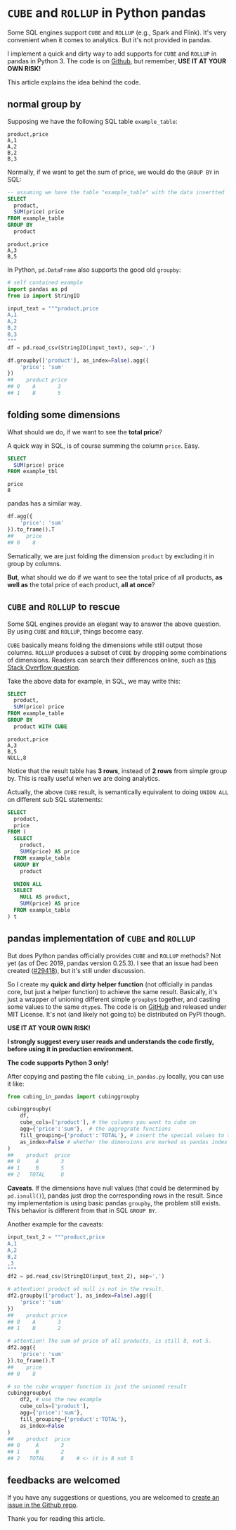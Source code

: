 # `CUBE` and `ROLLUP` in Python pandas

Some SQL engines support `CUBE` and `ROLLUP` (e.g., Spark and Flink). It's very convenient when it comes to analytics. But it's not provided in pandas.

I implement a quick and dirty way to add supports for `CUBE` and `ROLLUP` in pandas in Python 3. The code is on [Github](https://github.com/fyears/cubing_in_pandas), but remember, **USE IT AT YOUR OWN RISK!**

This article explains the idea behind the code.

## normal group by

Supposing we have the following SQL table `example_table`:

```csv
product,price
A,1
A,2
B,2
B,3
```

Normally, if we want to get the sum of price, we would do the `GROUP BY` in SQL:

```sql
-- assuming we have the table "example_table" with the data insertted
SELECT
  product,
  SUM(price) price
FROM example_table
GROUP BY
  product
```

```csv
product,price
A,3
B,5
```

In Python, `pd.DataFrame` also supports the good old `groupby`:

```python
# self contained example
import pandas as pd
from io import StringIO

input_text = """product,price
A,1
A,2
B,2
B,3
"""
df = pd.read_csv(StringIO(input_text), sep=',')

df.groupby(['product'], as_index=False).agg({
    'price': 'sum'
})
##    product price
## 0    A       3
## 1    B       5
```

## folding some dimensions

What should we do, if we want to see the **total price**?

A quick way in SQL, is of course summing the column `price`. Easy.

```sql
SELECT
  SUM(price) price
FROM example_tbl
```

```csv
price
8
```

pandas has a similar way.

```python
df.agg({
    'price': 'sum'
}).to_frame().T
##    price
## 0    8
```

Sematically, we are just folding the dimension `product` by excluding it in group by columns.

**But**, what should we do if we want to see the total price of all products, **as well as** the total price of each product, **all at once**?

## `CUBE` and `ROLLUP` to rescue

Some SQL engines provide an elegant way to answer the above question. By using `CUBE` and `ROLLUP`, things become easy.

`CUBE` basically means folding the dimensions while still output those columns. `ROLLUP` produces a subset of `CUBE` by dropping some combinations of dimensions. Readers can search their differences online, such as [this Stack Overflow question](https://stackoverflow.com/questions/7053471).

Take the above data for example, in SQL, we may write this:

```sql
SELECT
  product,
  SUM(price) price
FROM example_table
GROUP BY
  product WITH CUBE
```

```csv
product,price
A,3
B,5
NULL,8
```

Notice that the result table has **3 rows**, instead of **2 rows** from simple group by. This is really useful when we are doing analytics.

Actually, the above `CUBE` result, is semantically equivalent to doing `UNION ALL` on different sub SQL statements:

```sql
SELECT
  product,
  price
FROM (
  SELECT
    product,
    SUM(price) AS price
  FROM example_table
  GROUP BY
    product

  UNION ALL
  SELECT
    NULL AS product,
    SUM(price) AS price
  FROM example_table
) t
```

## pandas implementation of `CUBE` and `ROLLUP`

But does Python pandas officially provides `CUBE` and `ROLLUP` methods? Not yet (as of Dec 2019, pandas version 0.25.3). I see that an issue had been created ([#29418](https://github.com/pandas-dev/pandas/issues/29418)), but it's still under discussion.

So I create my **quick and dirty** **helper function** (not officially in pandas core, but just a helper function) to achieve the same result. Basically, it's just a wrapper of unioning different simple `groupby`s together, and casting some values to the same `dtype`s. The code is on [GitHub](https://github.com/fyears/cubing_in_pandas) and released under MIT License. It's not (and likely not going to) be distributed on PyPI though.

**USE IT AT YOUR OWN RISK!**

**I strongly suggest every user reads and understands the code firstly, before using it in production environment.**

**The code supports Python 3 only!**

After copying and pasting the file `cubing_in_pandas.py` locally, you can use it like:

```python
from cubing_in_pandas import cubinggroupby

cubinggroupby(
    df, 
    cube_cols=['product'], # the columns you want to cube on
    agg={'price':'sum'},  # the aggregrate functions
    fill_grouping={'product':'TOTAL'}, # insert the special values to the rows of folded dimensions
    as_index=False # whether the dimensions are marked as pandas index in the result
)
##    product  price
## 0     A       3
## 1     B       5
## 2   TOTAL     8
```

**Caveats**. If the dimensions have null values (that could be determined by `pd.isnull()`), pandas just drop the corresponding rows in the result. Since my implementation is using basic pandas `groupby`, the problem still exists. This behavior is different from that in SQL `GROUP BY`.

Another example for the caveats:

```python
input_text_2 = """product,price
A,1
A,2
B,2
,3
"""
df2 = pd.read_csv(StringIO(input_text_2), sep=',')

# attention! product of null is not in the result.
df2.groupby(['product'], as_index=False).agg({
    'price': 'sum'
})
##    product price
## 0    A       3
## 1    B       2

# attention! The sum of price of all products, is still 8, not 5.
df2.agg({
    'price': 'sum'
}).to_frame().T
##    price
## 0    8

# so the cube wrapper function is just the unioned result
cubinggroupby(
    df2, # use the new example
    cube_cols=['product'],
    agg={'price':'sum'},
    fill_grouping={'product':'TOTAL'},
    as_index=False
)
##    product  price
## 0     A       3
## 1     B       2
## 2   TOTAL     8    # <- it is 8 not 5
```

## feedbacks are welcomed

If you have any suggestions or questions, you are welcomed to [create an issue in the Github repo](https://github.com/fyears/cubing_in_pandas/issues).

Thank you for reading this article.
